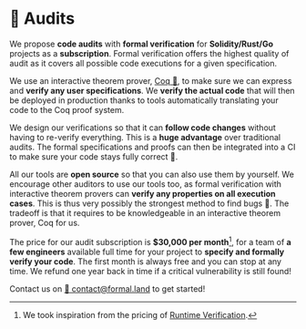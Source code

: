 # 👑 Audits

We propose **code audits** with **formal verification** for **Solidity/Rust/Go** projects as a **subscription**. Formal verification offers the highest quality of audit as it covers all possible code executions for a given specification.

We use an interactive theorem prover, [Coq&nbsp;🐓](https://coq.inria.fr/), to make sure we can express and **verify any user specifications**. We **verify the actual code** that will then be deployed in production thanks to tools automatically translating your code to the Coq proof system.

We design our verifications so that it can **follow code changes** without having to re-verify everything. This is a **huge advantage** over traditional audits. The formal specifications and proofs can then be integrated into a CI to make sure your code stays fully correct&nbsp;🔄.

All our tools are **open source** so that you can also use them by yourself. We encourage other auditors to use our tools too, as formal verification with interactive theorem provers can **verify any properties on all execution cases**. This is thus very possibly the strongest method to find bugs&nbsp;🥇. The tradeoff is that it requires to be knowledgeable in an interactive theorem prover, Coq for us.

The price for our audit subscription is **$30,000 per month**[^1], for a team of **a few engineers** available full time for your project to **specify and formally verify your code**. The first month is always free and you can stop at any time. We refund one year back in time if a critical vulnerability is still found!

Contact us on [📧 &#099;&#111;&#110;&#116;&#097;&#099;&#116;&#064;formal&#046;&#108;&#097;&#110;&#100;](mailto:contact@formal.land) to get started!

[^1]: We took inspiration from the pricing of [Runtime Verification](https://runtimeverification.com/).
